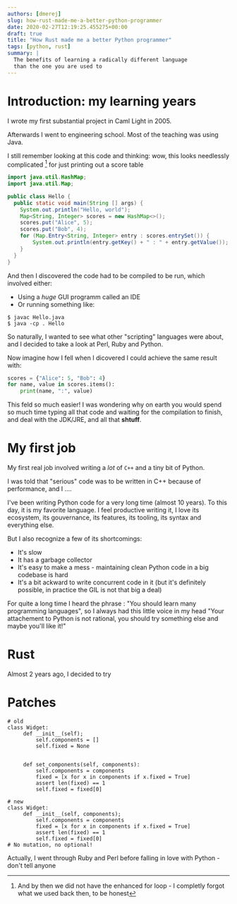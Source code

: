 ```yaml
---
authors: [dmerej]
slug: how-rust-made-me-a-better-python-programmer
date: 2020-02-27T12:19:25.455275+00:00
draft: true
title: "How Rust made me a better Python programmer"
tags: [python, rust]
summary: |
  The benefits of learning a radically different language
  than the one you are used to
---
```


# Introduction: my learning years

I wrote my first substantial project in Caml Light in 2005.

Afterwards I went to engineering school. Most of the teaching was using Java.

I still remember looking at this code and thinking: wow, this looks
needlessly complicated [^1] for just printing out a score table

```java
import java.util.HashMap;
import java.util.Map;

public class Hello {
  public static void main(String [] args) {
    System.out.println("Hello, world");
    Map<String, Integer> scores = new HashMap<>();
    scores.put("Alice", 5);
    scores.put("Bob", 4);
    for (Map.Entry<String, Integer> entry : scores.entrySet()) {
        System.out.println(entry.getKey() + " : " + entry.getValue());
    }
  }
}
```

And then I discovered the code had to be compiled to be run, which involved either:
* Using a _huge_ GUI programm called an IDE
* Or running something like:

```console
$ javac Hello.java
$ java -cp . Hello
```

So naturally, I wanted to see what other "scripting" languages were about, and I decided to
take a look at Perl, Ruby and Python.

Now imagine how I fell when I dicovered I could achieve the same result with:

```python
scores = {"Alice": 5, "Bob": 4}
for name, value in scores.items():
    print(name, ":", value)
```

This feld so much easier! I was wondering why on earth you would spend so much time
typing all that code and waiting for the compilation to finish, and deal with the JDK/JRE,
and all that __shtuff__.

# My first job

My first real job involved writing a _lot_ of `C++` and a tiny bit of Python.

I was told that "serious" code was to be written in C++ because of performance,
and I ....



I've been writing Python code for a very long time (almost 10 years). To
this day, it is my favorite language. I feel productive writing it,
I love its ecosystem, its gouvernance, its features, its tooling, its
syntax and everything else.


But I also recognize a few of its shortcomings:

* It's slow
* It has a garbage collector
* It's easy to make a mess - maintaining clean Python code in a big codebase is hard
* It's a bit ackward to write concurrent code in it (but it's definitely possible, in practice
  the GIL is not that big a deal)

For quite a long time I heard the phrase : "You should learn many programming languages", so
I always had this little voice in my head "Your attachement to Python is not rational, you should
try something else and maybe you'll like it!"

# Rust

Almost 2 years ago, I decided to try


# Patches

```
# old
class Widget:
     def __init__(self);
         self.components = []
         self.fixed = None


     def set_components(self, components):
         self.components = components
         fixed = [x for x in components if x.fixed = True]
         assert len(fixed) == 1
         self.fixed = fixed[0]
```

```
# new
class Widget:
     def __init__(self, components);
         self.components = components
         fixed = [x for x in components if x.fixed = True]
         assert len(fixed) == 1
         self.fixed = fixed[0]
# No mutation, no optional!
```



[^1]: And by then we did not have the enhanced for loop - I completly forgot what we used back then, to be honest

Actually, I went through Ruby and Perl before falling in love with Python - don't tell anyone
